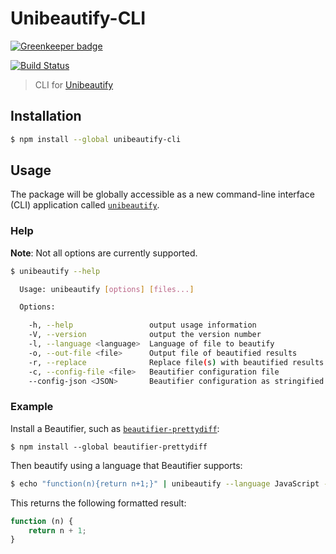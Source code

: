 # Unibeautify-CLI

[![Greenkeeper badge](https://badges.greenkeeper.io/Unibeautify/unibeautify-cli.svg)](https://greenkeeper.io/)

[![Build Status](https://travis-ci.org/Unibeautify/unibeautify-cli.svg?branch=master)](https://travis-ci.org/Unibeautify/unibeautify-cli)

> CLI for [Unibeautify](https://github.com/Unibeautify/unibeautify)

## Installation

```bash
$ npm install --global unibeautify-cli
```

## Usage

The package will be globally accessible as a new command-line interface (CLI) application called [`unibeautify`](https://github.com/Unibeautify/unibeautify).

### Help

**Note**: Not all options are currently supported.

```bash
$ unibeautify --help

  Usage: unibeautify [options] [files...]

  Options:

    -h, --help                 output usage information
    -V, --version              output the version number
    -l, --language <language>  Language of file to beautify
    -o, --out-file <file>      Output file of beautified results
    -r, --replace              Replace file(s) with beautified results
    -c, --config-file <file>   Beautifier configuration file
    --config-json <JSON>       Beautifier configuration as stringified JSON

```

### Example

Install a Beautifier, such as [`beautifier-prettydiff`](https://github.com/Unibeautify/beautifier-prettydiff):

```
$ npm install --global beautifier-prettydiff
```

Then beautify using a language that Beautifier supports:

```bash
$ echo "function(n){return n+1;}" | unibeautify --language JavaScript --config-json '{"JavaScript":{"insize":2,"inchar":" "}}'
```

This returns the following formatted result:

```javascript
function (n) {
    return n + 1;
}                                                                                
```
